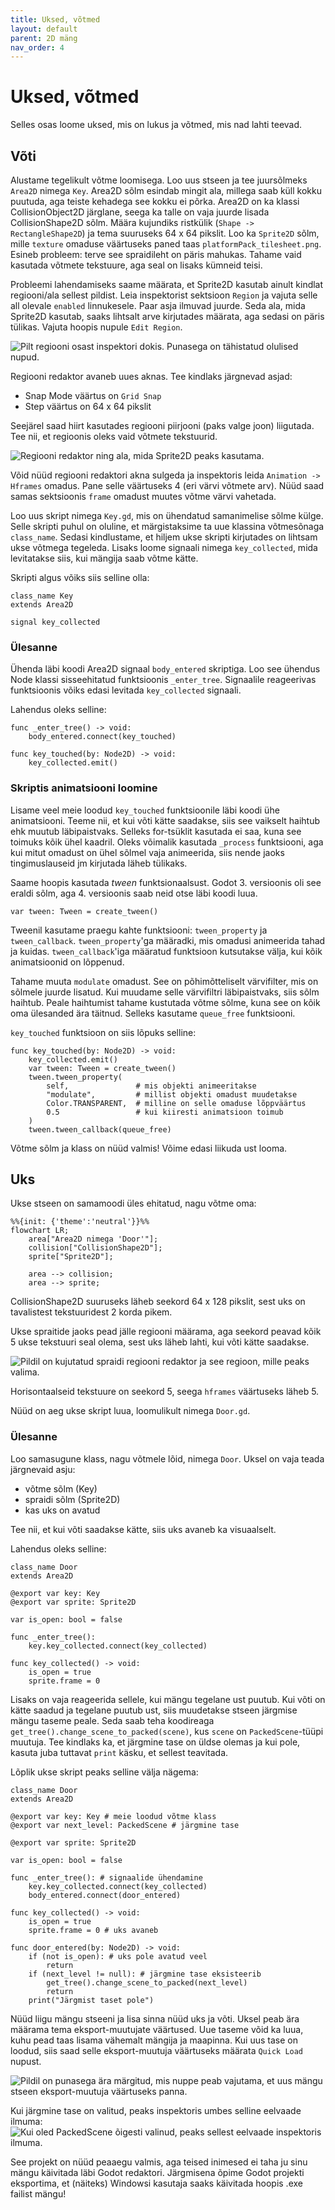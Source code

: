```yaml
---
title: Uksed, võtmed
layout: default
parent: 2D mäng
nav_order: 4
---
```


# Uksed, võtmed

Selles osas loome uksed, mis on lukus ja võtmed, mis nad lahti teevad.

## Võti

Alustame tegelikult võtme loomisega. Loo uus stseen ja tee juursõlmeks `Area2D` nimega `Key`. Area2D sõlm esindab mingit ala, millega saab küll kokku puutuda, aga teiste kehadega see kokku ei põrka. Area2D on ka klassi CollisionObject2D järglane, seega ka talle on vaja juurde lisada CollisionShape2D sõlm. Määra kujundiks ristkülik (`Shape -> RectangleShape2D`) ja tema suuruseks 64 x 64 pikslit. Loo ka `Sprite2D` sõlm, mille `texture` omaduse väärtuseks paned taas `platformPack_tilesheet.png`. Esineb probleem: terve see spraidileht on päris mahukas. Tahame vaid kasutada võtmete tekstuure, aga seal on lisaks kümneid teisi.

Probleemi lahendamiseks saame määrata, et Sprite2D kasutab ainult kindlat regiooni/ala sellest pildist. Leia inspektorist sektsioon `Region` ja vajuta selle all olevale `enabled` linnukesele. Paar asja ilmuvad juurde. Seda ala, mida Sprite2D kasutab, saaks lihtsalt arve kirjutades määrata, aga sedasi on päris tülikas. Vajuta hoopis nupule `Edit Region`.

![Pilt regiooni osast inspektori dokis. Punasega on tähistatud olulised nupud.](./pildid/uksed-votmed/regiooni-osa-inspektoris.png)

Regiooni redaktor avaneb uues aknas.
Tee kindlaks järgnevad asjad:
-   Snap Mode väärtus on `Grid Snap`
-   Step väärtus on 64 x 64 pikslit

Seejärel saad hiirt kasutades regiooni piirjooni (paks valge joon) liigutada. Tee nii, et regioonis oleks vaid võtmete tekstuurid.

![Regiooni redaktor ning ala, mida Sprite2D peaks kasutama.](./pildid/uksed-votmed/regiooni-redaktor.png)

Võid nüüd regiooni redaktori akna sulgeda ja inspektoris leida `Animation -> Hframes` omadus. Pane selle väärtuseks 4 (eri värvi võtmete arv). Nüüd saad samas sektsioonis `frame` omadust muutes võtme värvi vahetada.

Loo uus skript nimega `Key.gd`, mis on ühendatud samanimelise sõlme külge.
Selle skripti puhul on oluline, et märgistaksime ta uue klassina võtmesõnaga `class_name`. Sedasi kindlustame, et hiljem ukse skripti kirjutades on lihtsam ukse võtmega tegeleda.
Lisaks loome signaali nimega `key_collected`, mida levitatakse siis, kui mängija saab võtme kätte.

Skripti algus võiks siis selline olla:

```gdscript
class_name Key 
extends Area2D

signal key_collected
```

### Ülesanne

Ühenda läbi koodi Area2D signaal `body_entered` skriptiga. Loo see ühendus Node klassi sisseehitatud funktsioonis `_enter_tree`. Signaalile reageerivas funktsioonis võiks edasi levitada `key_collected` signaali.

Lahendus oleks selline:

```gdscript
func _enter_tree() -> void:
	body_entered.connect(key_touched)

func key_touched(by: Node2D) -> void:
	key_collected.emit()
```

### Skriptis animatsiooni loomine

Lisame veel meie loodud `key_touched` funktsioonile läbi koodi ühe animatsiooni. Teeme nii, et kui võti kätte saadakse, siis see vaikselt haihtub ehk muutub läbipaistvaks.
Selleks for-tsüklit kasutada ei saa, kuna see toimuks kõik ühel kaadril. Oleks võimalik kasutada `_process` funktsiooni, aga kui mitut omadust on ühel sõlmel vaja animeerida, siis nende jaoks tingimuslauseid jm kirjutada läheb tülikaks.

Saame hoopis kasutada *tween* funktsionaalsust. Godot 3. versioonis oli see eraldi sõlm, aga 4. versioonis saab neid otse läbi koodi luua.

`var tween: Tween = create_tween()`

Tweenil kasutame praegu kahte funktsiooni: `tween_property` ja `tween_callback`. `tween_property`'ga määradki, mis omadusi animeerida tahad ja kuidas. `tween_callback`'iga määratud funktsioon kutsutakse välja, kui kõik animatsioonid on lõppenud.

Tahame muuta `modulate` omadust. See on põhimõtteliselt värvifilter, mis on sõlmele juurde lisatud. Kui muudame selle värvifiltri läbipaistvaks, siis sõlm haihtub.
Peale haihtumist tahame kustutada võtme sõlme, kuna see on kõik oma ülesanded ära täitnud. Selleks kasutame `queue_free` funktsiooni.

`key_touched` funktsioon on siis lõpuks selline:
```gdscript
func key_touched(by: Node2D) -> void:
	key_collected.emit()
	var tween: Tween = create_tween()
	tween.tween_property(
		self,               # mis objekti animeeritakse
		"modulate",         # millist objekti omadust muudetakse
		Color.TRANSPARENT,  # milline on selle omaduse lõppväärtus
		0.5                 # kui kiiresti animatsioon toimub
	)
	tween.tween_callback(queue_free)
```

Võtme sõlm ja klass on nüüd valmis! Võime edasi liikuda ust looma.

## Uks

Ukse stseen on samamoodi üles ehitatud, nagu võtme oma:

```mermaid
%%{init: {'theme':'neutral'}}%%
flowchart LR;
    area["Area2D nimega 'Door'"];
    collision["CollisionShape2D"];
    sprite["Sprite2D"];

    area --> collision;
    area --> sprite;
```

CollisionShape2D suuruseks läheb seekord 64 x 128 pikslit, sest uks on tavalistest tekstuuridest 2 korda pikem.

Ukse spraitide jaoks pead jälle regiooni määrama, aga seekord peavad kõik 5 ukse tekstuuri seal olema, sest uks läheb lahti, kui võti kätte saadakse.

![Pildil on kujutatud spraidi regiooni redaktor ja see regioon, mille peaks valima.](./pildid/uksed-votmed/uste-spraitide-regioon.png)

Horisontaalseid tekstuure on seekord 5, seega `hframes` väärtuseks läheb 5.

Nüüd on aeg ukse skript luua, loomulikult nimega `Door.gd`.

### Ülesanne

Loo samasugune klass, nagu võtmele lõid, nimega `Door`.
Uksel on vaja teada järgnevaid asju:

-	võtme sõlm (Key)
-	spraidi sõlm (Sprite2D)
-	kas uks on avatud

Tee nii, et kui võti saadakse kätte, siis uks avaneb ka visuaalselt.

Lahendus oleks selline:
```gdscript
class_name Door
extends Area2D

@export var key: Key
@export var sprite: Sprite2D

var is_open: bool = false

func _enter_tree():
	key.key_collected.connect(key_collected)

func key_collected() -> void:
	is_open = true
	sprite.frame = 0
```

Lisaks on vaja reageerida sellele, kui mängu tegelane ust puutub. Kui võti on kätte saadud ja tegelane puutub ust, siis muudetakse stseen järgmise mängu taseme peale. Seda saab teha koodireaga `get_tree().change_scene_to_packed(scene)`, kus `scene` on `PackedScene`-tüüpi muutuja. Tee kindlaks ka, et järgmine tase on üldse olemas ja kui pole, kasuta juba tuttavat `print` käsku, et sellest teavitada.

Lõplik ukse skript peaks selline välja nägema:
```gdscript
class_name Door
extends Area2D

@export var key: Key # meie loodud võtme klass
@export var next_level: PackedScene # järgmine tase

@export var sprite: Sprite2D

var is_open: bool = false

func _enter_tree(): # signaalide ühendamine
	key.key_collected.connect(key_collected)
	body_entered.connect(door_entered)

func key_collected() -> void:
	is_open = true
	sprite.frame = 0 # uks avaneb

func door_entered(by: Node2D) -> void:
	if (not is_open): # uks pole avatud veel
		return
	if (next_level != null): # järgmine tase eksisteerib
		get_tree().change_scene_to_packed(next_level)
		return
	print("Järgmist taset pole")
```

Nüüd liigu mängu stseeni ja lisa sinna nüüd uks ja võti. Uksel peab ära määrama tema eksport-muutujate väärtused. Uue taseme võid ka luua, kuhu pead taas lisama vähemalt mängija ja maapinna. Kui uus tase on loodud, siis saad selle eksport-muutuja väärtuseks määrata `Quick Load` nupust.

![Pildil on punasega ära märgitud, mis nuppe peab vajutama, et uus mängu stseen eksport-muutuja väärtuseks panna.](./pildid/uksed-votmed/kust-packedscene-valida.png)

Kui järgmine tase on valitud, peaks inspektoris umbes selline eelvaade ilmuma:
![Kui oled PackedScene õigesti valinud, peaks sellest eelvaade inspektoris ilmuma.](./pildid/uksed-votmed/tase-valitud.png)

See projekt on nüüd peaaegu valmis, aga teised inimesed ei taha ju sinu mängu käivitada läbi Godot redaktori. Järgmisena õpime Godot projekti eksportima, et (näiteks) Windowsi kasutaja saaks käivitada hoopis .exe failist mängu!